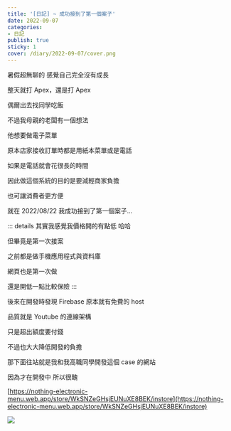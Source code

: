 ```yaml
---
title: '[日記] ~ 成功接到了第一個案子'
date: 2022-09-07
categories:
- 日記
publish: true
sticky: 1
cover: /diary/2022-09-07/cover.png
---
```


暑假超無聊的 感覺自己完全沒有成長

整天就打 Apex，還是打 Apex

偶爾出去找同學吃飯

不過我母親的老闆有一個想法

他想要做電子菜單

原本店家接收訂單時都是用紙本菜單或是電話

如果是電話就會花很長的時間

因此做這個系統的目的是要減輕商家負擔

也可讓消費者更方便

就在 2022/08/22 我成功接到了第一個案子...

::: details
其實我感覺我價格開的有點低 哈哈

但畢竟是第一次接案

之前都是做手機應用程式與資料庫

網頁也是第一次做

還是開低一點比較保險
:::

後來在開發時發現 Firebase 原本就有免費的 host

品質就是 Youtube 的連線架構

只是超出額度要付錢

不過也大大降低開發的負擔

那下面往站就是我和我高職同學開發這個 case 的網站

因為才在開發中 所以很醜

[https://nothing-electronic-menu.web.app/store/WkSNZeGHsjEUNuXE8BEK/instore](https://nothing-electronic-menu.web.app/store/WkSNZeGHsjEUNuXE8BEK/instore)

![](/diary/2022-09-07/cover.png)








